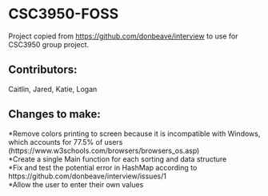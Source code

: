 # CSC3950-FOSS
Project copied from https://github.com/donbeave/interview to use for CSC3950 group project.

<h2>Contributors: </h2>
Caitlin, Jared, Katie, Logan
<br />

<h2>Changes to make:</h2>
  *Remove colors printing to screen because it is incompatible with Windows, which accounts for 77.5% of users (https://www.w3schools.com/browsers/browsers_os.asp)
<br />
  *Create a single Main function for each sorting and data structure
 <br />
  *Fix and test the potential error in HashMap according to https://github.com/donbeave/interview/issues/1
<br />
  *Allow the user to enter their own values
